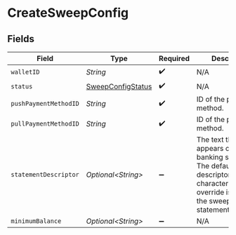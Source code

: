 # CreateSweepConfig


## Fields

| Field                                                                                                                                                           | Type                                                                                                                                                            | Required                                                                                                                                                        | Description                                                                                                                                                     |
| --------------------------------------------------------------------------------------------------------------------------------------------------------------- | --------------------------------------------------------------------------------------------------------------------------------------------------------------- | --------------------------------------------------------------------------------------------------------------------------------------------------------------- | --------------------------------------------------------------------------------------------------------------------------------------------------------------- |
| `walletID`                                                                                                                                                      | *String*                                                                                                                                                        | :heavy_check_mark:                                                                                                                                              | N/A                                                                                                                                                             |
| `status`                                                                                                                                                        | [SweepConfigStatus](../../models/components/SweepConfigStatus.md)                                                                                               | :heavy_check_mark:                                                                                                                                              | N/A                                                                                                                                                             |
| `pushPaymentMethodID`                                                                                                                                           | *String*                                                                                                                                                        | :heavy_check_mark:                                                                                                                                              | ID of the payment method.                                                                                                                                       |
| `pullPaymentMethodID`                                                                                                                                           | *String*                                                                                                                                                        | :heavy_check_mark:                                                                                                                                              | ID of the payment method.                                                                                                                                       |
| `statementDescriptor`                                                                                                                                           | *Optional\<String>*                                                                                                                                             | :heavy_minus_sign:                                                                                                                                              | The text that appears on the banking statement. The default descriptor is a 10 character ID if an override is not set in the sweep configs statementDescriptor. |
| `minimumBalance`                                                                                                                                                | *Optional\<String>*                                                                                                                                             | :heavy_minus_sign:                                                                                                                                              | N/A                                                                                                                                                             |
